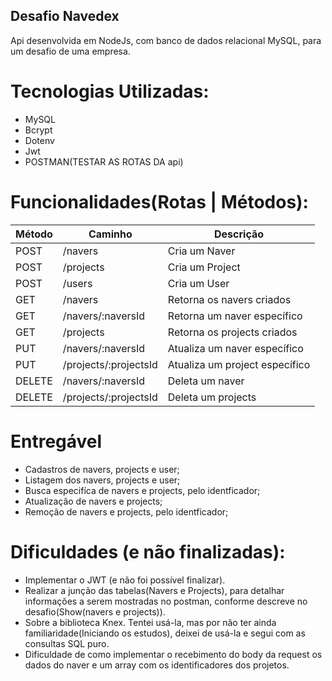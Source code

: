## Desafio Navedex

Api desenvolvida em NodeJs, com banco de dados relacional MySQL, para um desafio de uma empresa.

# Tecnologias Utilizadas:
- MySQL 
- Bcrypt
- Dotenv
- Jwt
- POSTMAN(TESTAR AS ROTAS DA api)

# Funcionalidades(Rotas | Métodos):

Método  |  Caminho               |  Descrição                             | 
--------|------------------------|----------------------------------------|
POST    |      /navers           |  Cria um Naver                         |
POST    |     /projects          |  Cria um Project                       |
POST    |    /users              |  Cria um User                          |
GET     | /navers                |  Retorna os navers criados             |
GET     | /navers/:naversId      |  Retorna um naver específico           |
GET     | /projects              |  Retorna os projects criados           |
PUT     | /navers/:naversId      |  Atualiza um naver específico          |
PUT     | /projects/:projectsId  |  Atualiza um project específico        |
DELETE  |  /navers/:naversId     |  Deleta um naver                       |
DELETE  | /projects/:projectsId  |  Deleta um projects                    |

# Entregável
- Cadastros de navers, projects e user;
- Listagem dos navers, projects e user;
- Busca especifíca de navers e projects, pelo identficador;
- Atualização de navers e projects;
- Remoção de navers e projects, pelo identficador;


# Dificuldades (e não finalizadas):
- Implementar o JWT (e não foi possível finalizar).
- Realizar a junção das tabelas(Navers e Projects), para detalhar informações a serem mostradas no postman, conforme descreve no desafio(Show(navers e projects)).
- Sobre a biblioteca Knex. Tentei usá-la, mas por não ter ainda familiaridade(Iniciando os estudos), deixei de usá-la e segui com as consultas SQL puro.
- Dificuldade de como implementar o recebimento do body da request os dados do naver e um array com os identificadores dos projetos.